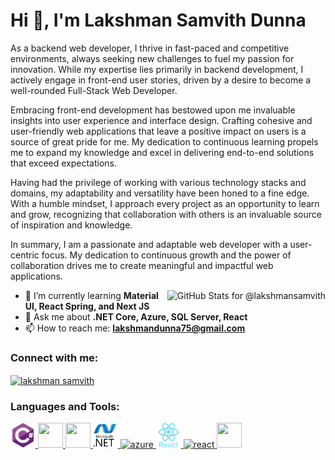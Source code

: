# Hi 👋, I'm Lakshman Samvith Dunna

As a backend web developer, I thrive in fast-paced and competitive environments, always seeking new challenges to fuel my passion for innovation. While my expertise lies primarily in backend development, I actively engage in front-end user stories, driven by a desire to become a well-rounded Full-Stack Web Developer.

Embracing front-end development has bestowed upon me invaluable insights into user experience and interface design. Crafting cohesive and user-friendly web applications that leave a positive impact on users is a source of great pride for me. My dedication to continuous learning propels me to expand my knowledge and excel in delivering end-to-end solutions that exceed expectations.

Having had the privilege of working with various technology stacks and domains, my adaptability and versatility have been honed to a fine edge. With a humble mindset, I approach every project as an opportunity to learn and grow, recognizing that collaboration with others is an invaluable source of inspiration and knowledge.

In summary, I am a passionate and adaptable web developer with a user-centric focus. My dedication to continuous growth and the power of collaboration drives me to create meaningful and impactful web applications.

<div>
  <img align="right" alt="GitHub Stats for @lakshmansamvith" src="https://github-readme-stats.vercel.app/api?username=lakshmansamvith&theme=algolia&show_icons=true&count_private=true&hide_title=true" title="Umm, it'll get better" alt="GitHub Stats"/>
</div>

- 🌱 I’m currently learning **Material UI, React Spring, and Next JS**
- 💬 Ask me about **.NET Core, Azure, SQL Server, React**
- 📫 How to reach me: **lakshmandunna75@gmail.com**

### Connect with me:
<p align="left">
  <a href="https://www.linkedin.com/in/lakshman-samvith-163650150/" target="blank">
    <img align="center" src="https://raw.githubusercontent.com/rahuldkjain/github-profile-readme-generator/master/src/images/icons/Social/linked-in-alt.svg" alt="lakshman samvith" height="30" width="40" />
  </a>
</p>

### Languages and Tools:

<p align="left">
  <a href="https://www.w3schools.com/cs/" target="_blank" rel="noreferrer">
    <img src="https://raw.githubusercontent.com/devicons/devicon/master/icons/csharp/csharp-original.svg" alt="csharp" width="40" height="40"/>
  </a>
  <a href= https://developer.mozilla.org/en-US/docs/Web/JavaScript target="_blank" rel="noreferrer" >
    <img src="https://cdn.jsdelivr.net/gh/devicons/devicon/icons/javascript/javascript-plain.svg"  width ="40" height="40" color = #fff/>
  </a>
  <a href="https://www.typescriptlang.org/docs/" target="_blank" rel="noreferrer">
    <img src="https://cdn.jsdelivr.net/gh/devicons/devicon/icons/typescript/typescript-original.svg"  width="40" height="40"/>
  </a>
  <a href="https://dotnet.microsoft.com/" target="_blank" rel="noreferrer">
    <img src="https://raw.githubusercontent.com/devicons/devicon/master/icons/dot-net/dot-net-original-wordmark.svg" alt="dotnet" width="40" height="40"/>
  </a>
  <a href="https://azure.microsoft.com/en-in/" target="_blank" rel="noreferrer">
    <img src="https://www.vectorlogo.zone/logos/microsoft_azure/microsoft_azure-icon.svg" alt="azure" width="40" height="40"/>
  </a>
  <a href="https://reactjs.org/" target="_blank" rel="noreferrer">
    <img src="https://raw.githubusercontent.com/devicons/devicon/master/icons/react/react-original-wordmark.svg" alt="react" width="40" height="40"/>
  </a>
  <a href="https://redux.js.org/" target="_blank" rel="noreferrer">
    <img src="https://cdn.jsdelivr.net/gh/devicons/devicon/icons/redux/redux-original.svg" alt="react" width="40" height="40"/>
  </a>
  <a href="https://www.python.org/" target="_blank" rel="noreferrer">
    <img src="https://cdn.jsdelivr.net/gh/devicons/devicon/icons/python/python-original.svg" width="40" height="40"  />
  </a>
</p>
